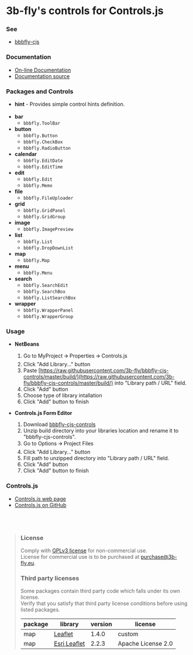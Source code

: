 3b-fly's controls for Controls.js
===========

### See

- [bbbfly-cjs](https://github.com/3b-fly/bbbfly-cjs)

### Documentation

- [On-line Documentation](https://3b-fly.github.io/bbbfly-cjs-controls/)
- [Documentation source](https://github.com/3b-fly/bbbfly-cjs-controls/tree/master/docs/)

### Packages and Controls

- **hint** - Provides simple control hints definition.<br/><br/>
- **bar**
  - `bbbfly.ToolBar`
- **button**
  - `bbbfly.Button`
  - `bbbfly.CheckBox`
  - `bbbfly.RadioButton`
- **calendar**
  - `bbbfly.EditDate`
  - `bbbfly.EditTime`
- **edit**
  - `bbbfly.Edit`
  - `bbbfly.Memo`
- **file**
  - `bbbfly.FileUploader`
- **grid**
  - `bbbfly.GridPanel`
  - `bbbfly.GridGroup`
- **image**
  - `bbbfly.ImagePreview`
- **list**
  - `bbbfly.List`
  - `bbbfly.DropDownList`
- **map**
  - `bbbfly.Map`
- **menu**
  - `bbbfly.Menu`
- **search**
  - `bbbfly.SearchEdit`
  - `bbbfly.SearchBox`
  - `bbbfly.ListSearchBox`
- **wrapper**
  - `bbbfly.WrapperPanel`
  - `bbbfly.WrapperGroup`

### Usage

- **NetBeans**

  1. Go to MyProject 🡪 Properties 🡪 Controls.js
  2. Click "Add Library..." button
  3. Paste [https://raw.githubusercontent.com/3b-fly/bbbfly-cjs-controls/master/build/](https://raw.githubusercontent.com/3b-fly/bbbfly-cjs-controls/master/build/) into "Library path / URL" field.
  4. Click "Add" button
  5. Choose type of library intallation
  6. Click "Add" button to finish

- **Controls.js Form Editor**

  1. Download [bbbfly-cjs-controls](https://github.com//3b-fly/bbbfly-cjs-controls/archive/master.zip)
  2. Unzip build directory into your libraries location and rename it to "bbbfly-cjs-controls".
  3. Go to Options 🡪 Project Files
  4. Click "Add Library..." button
  5. Fill path to unzipped directory into "Library path / URL" field.
  6. Click "Add" button
  7. Click "Add" button to finish

### Controls.js

- [Controls.js web page](http://controlsjs.com/)
- [Controls.js on GitHub](https://github.com/controlsjs/controls.js)

<br/>
<br/>

> ### License
> Comply with [GPLv3 license](http://www.gnu.org/licenses/gpl-3.0.html) for non-commercial use.<br/>
> License for commercial use is to be purchased at [purchase@3b-fly.eu](mailto:purchase@3b-fly.eu).
>
> ### Third party licenses
> Some packages contain third party code which falls under its own license.<br/>
> Verify that you satisfy that third party license conditions before using listed packages.<br/>
>
>| package | library                                              | version | license            |
>| ------- | ---------------------------------------------------- | ------- | ------------------ |
>| map     | [Leaflet](https://github.com/Leaflet/Leaflet)        | 1.4.0   | custom             |
>| map     | [Esri Leaflet](https://github.com/Esri/esri-leaflet) | 2.2.3   | Apache License 2.0 |
